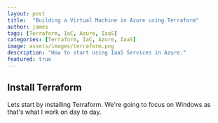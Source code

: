 ```yaml
---
layout: post
title:  "Building a Virtual Machine in Azure using Terraform"
author: james
tags: [Terraform, IaC, Azure, IaaS]
categories: [Terraform, IaC, Azure, IaaS]
image: assets/images/terraform.png 
description: "How to start using IaaS Services in Azure."
featured: true
---
```


## Install Terraform

Lets start by installing Terraform. We're going to focus on Windows as that's what I work on day to day.

